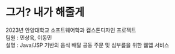 # 그거? 내가 해줄게
2023년 안양대학교 소프트웨어학과 캡스톤디자인 프로젝트 <br/>
팀원 : 민상욱, 이동민 <br/>
설명 : Java/JSP 기반의 음식 배달 공동 주문 및 심부름을 위한 웹앱 서비스
